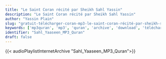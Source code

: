 ```yaml
---
title: "Le Saint Coran récité par Sheikh Sahl Yassin"
description: "Le Saint Coran récité par Sheikh Sahl Yassin"
author: "Yassin Plain"
slug: "gratuit-télécharger-coran-mp3-le-saint-coran-récité-par-sheikh-sahl-yassin"
keywords: ['mp3quran', 'mp3', 'quran', 'archive', 'download', 'télécharger', 'coran', 'islam', 'Sahl', 'Yaaseen', 'yaseen', 'yassine', 'yasine', 'yaseen', 'سهل', 'ياسين', 'قرآن', 'مصحف', 'مرتل', 'مجود', 'القرآن', 'الكريم', 'المصحف', 'المرتل', 'المجود', 'إسلام', 'تحميل']
identifier: "Sahl_Yaaseen_MP3_Quran"
draft: false
---
```


{{< audioPlaylistInternetArchive "Sahl_Yaaseen_MP3_Quran">}}
